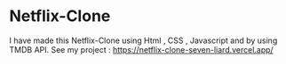# Netflix-Clone
I have made this Netflix-Clone using Html , CSS , Javascript and by using TMDB API. 
See my project : https://netflix-clone-seven-liard.vercel.app/
